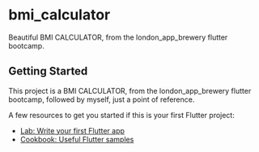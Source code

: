 # bmi_calculator

Beautiful BMI CALCULATOR, from the london_app_brewery flutter bootcamp.

## Getting Started

This project is a BMI CALCULATOR, from the london_app_brewery flutter bootcamp, followed by myself, just a point of reference.

A few resources to get you started if this is your first Flutter project:

- [Lab: Write your first Flutter app](https://flutter.dev/docs/get-started/codelab)
- [Cookbook: Useful Flutter samples](https://flutter.dev/docs/cookbook)
